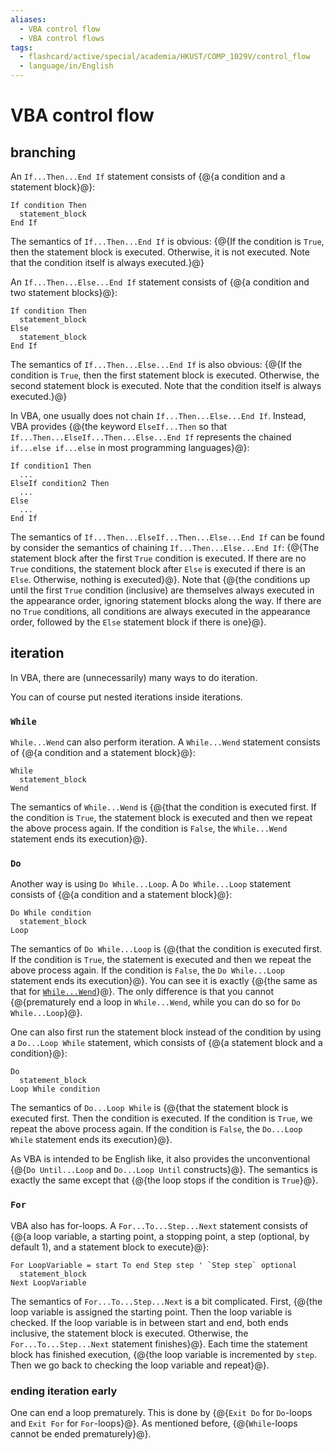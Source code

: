 ```yaml
---
aliases:
  - VBA control flow
  - VBA control flows
tags:
  - flashcard/active/special/academia/HKUST/COMP_1029V/control_flow
  - language/in/English
---
```


# VBA control flow

## branching

An `If...Then...End If` statement consists of {@{a condition and a statement block}@}: <!--SR:!2028-02-02,1137,350-->

```VB
If condition Then
  statement_block
End If
```

The semantics of `If...Then...End If` is obvious: {@{If the condition is `True`, then the statement block is executed. Otherwise, it is not executed. Note that the condition itself is always executed.}@} <!--SR:!2024-12-30,252,330-->

An `If...Then...Else...End If` statement consists of {@{a condition and two statement blocks}@}: <!--SR:!2025-02-28,301,330-->

```VB
If condition Then
  statement_block
Else
  statement_block
End If
```

The semantics of `If...Then...Else...End If` is also obvious: {@{If the condition is `True`, then the first statement block is executed. Otherwise, the second statement block is executed. Note that the condition itself is always executed.}@} <!--SR:!2025-01-05,244,321-->

In VBA, one usually does not chain `If...Then...Else...End If`. Instead, VBA provides {@{the keyword `ElseIf...Then` so that `If...Then...ElseIf...Then...Else...End If` represents the chained `if...else if...else` in most programming languages}@}: <!--SR:!2026-01-26,487,301-->

```VB
If condition1 Then
  ...
ElseIf condition2 Then
  ...
Else
  ...
End If
```

The semantics of `If...Then...ElseIf...Then...Else...End If` can be found by consider the semantics of chaining `If...Then...Else...End If`: {@{The statement block after the first `True` condition is executed. If there are no `True` conditions, the statement block after `Else` is executed if there is an `Else`. Otherwise, nothing is executed}@}. Note that {@{the conditions up until the first `True` condition (inclusive) are themselves always executed in the appearance order, ignoring statement blocks along the way. If there are no `True` conditions, all conditions are always executed in the appearance order, followed by the `Else` statement block if there is one}@}. <!--SR:!2026-03-30,538,310!2026-11-23,766,329-->

## iteration

In VBA, there are (unnecessarily) many ways to do iteration.

You can of course put nested iterations inside iterations.

### `While`

`While...Wend` can also perform iteration. A `While...Wend` statement consists of {@{a condition and a statement block}@}: <!--SR:!2027-07-23,952,330-->

```VB
While
  statement_block
Wend
```

The semantics of `While...Wend` is {@{that the condition is executed first. If the condition is `True`, the statement block is executed and then we repeat the above process again. If the condition is `False`, the `While...Wend` statement ends its execution}@}. <!--SR:!2028-01-03,1111,350-->

### `Do`

Another way is using `Do While...Loop`. A `Do While...Loop` statement consists of {@{a condition and a statement block}@}: <!--SR:!2027-10-19,1055,350-->

```VB
Do While condition
  statement_block
Loop
```

The semantics of `Do While...Loop` is {@{that the condition is executed first. If the condition is `True`, the statement is executed and then we repeat the above process again. If the condition is `False`, the `Do While...Loop` statement ends its execution}@}. You can see it is exactly {@{the same as that for [`While...Wend`](#`While`)}@}. The only difference is that you cannot {@{prematurely end a loop in `While...Wend`, while you can do so for `Do While...Loop`}@}. <!--SR:!2025-01-10,246,321!2027-10-08,1020,341!2025-02-09,203,281-->

One can also first run the statement block instead of the condition by using a `Do...Loop While` statement, which consists of {@{a statement block and a condition}@}: <!--SR:!2026-06-30,650,321-->

```VB
Do
  statement_block
Loop While condition
```

The semantics of `Do...Loop While` is {@{that the statement block is executed first. Then the condition is executed. If the condition is `True`, we repeat the above process again. If the condition is `False`, the `Do...Loop While` statement ends its execution}@}. <!--SR:!2026-04-11,548,310-->

As VBA is intended to be English like, it also provides the unconventional {@{`Do Until...Loop` and `Do...Loop Until` constructs}@}. The semantics is exactly the same except that {@{the loop stops if the condition is `True`}@}. <!--SR:!2025-01-11,247,321!2027-01-31,773,321-->

### `For`

VBA also has for-loops. A `For...To...Step...Next` statement consists of {@{a loop variable, a starting point, a stopping point, a step (optional, by default 1), and a statement block to execute}@}: <!--SR:!2025-12-27,466,301-->

```VB
For LoopVariable = start To end Step step ' `Step step` optional
  statement_block
Next LoopVariable
```

The semantics of `For...To...Step...Next` is a bit complicated. First, {@{the loop variable is assigned the starting point. Then the loop variable is checked. If the loop variable is in between start and end, both ends inclusive, the statement block is executed. Otherwise, the `For...To...Step...Next` statement finishes}@}. Each time the statement block has finished execution, {@{the loop variable is incremented by `step`. Then we go back to checking the loop variable and repeat}@}. <!--SR:!2026-01-15,478,301!2024-12-26,234,321-->

### ending iteration early

One can end a loop prematurely. This is done by {@{`Exit Do` for `Do`-loops and `Exit For` for `For`-loops}@}. As mentioned before, {@{`While`-loops cannot be ended prematurely}@}. <!--SR:!2025-02-02,98,290!2027-09-07,1008,341-->
